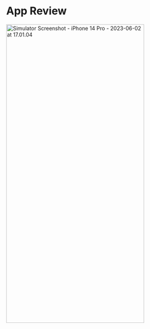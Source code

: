 # App Review


<a data-flickr-embed="true" href="https://www.flickr.com/photos/197661703@N05/52945527935/in/dateposted-public/" title="Simulator Screenshot - iPhone 14 Pro - 2023-06-02 at 17.01.04"><img src="https://live.staticflickr.com/65535/52945527935_43baa418f3_c.jpg" width="369" height="800" alt="Simulator Screenshot - iPhone 14 Pro - 2023-06-02 at 17.01.04"/></a><script async src="//embedr.flickr.com/assets/client-code.js" charset="utf-8"></script>
